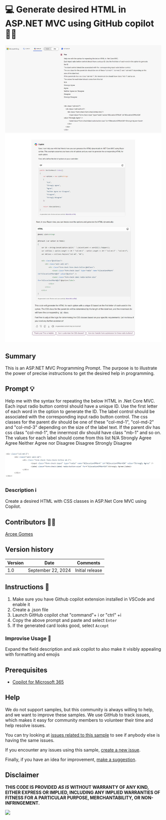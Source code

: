# 💻 Generate desired HTML in ASP.NET MVC using GitHub copilot 🧑‍💻

![Prompt query](./assets/prompt-query.jpg)
![Demo answer](./assets/prompt-output.jpg)


## Summary

This is an ASP.NET MVC Programming Prompt. The purpose is to illustrate the power of precise instructions to get the desired help in programming. 

## Prompt 💡

Help me with the syntax for repeating the below HTML in .Net Core MVC. 
Each input radio button control should have a unique ID. Use the first letter of each word in the option to generate the ID.
The label control should be associated with the corresponding input radio button control.
The css classes for the parent div should be one of these "col-md-1", "col-md-2" and "col-md-3" depending on the size of the label text.
If the parent div has css class "col-md-1", the innermost div should have class "mb-1" and so on.
The values for each label should come from this list 
N/A
Strongly Agree
Agree
Neither Agree nor Disagree
Disagree
Strongly Disagree

![Prompt query html](./assets/prompt-query-html.jpg)

### Description ℹ️

Create a desired HTML with CSS classes in ASP.Net Core MVC using Copilot.

## Contributors 👨‍💻

[Arcee Gomes](https://github.com/arceegomes)

## Version history

Version|Date|Comments
-------|----|--------
1.0|September 22, 2024|Initial release

## Instructions 📝

1. Make sure you have Github copilot extension installed in VSCode and enable it
2. Create a .json file
3. Launch GitHub copilot chat "command"+ i or "ctrl" +i
4. Copy the above prompt and paste and select `Enter`
5. If the generated card looks good, select `Accept`

### Improvise Usage 🚀

Expand the field description and ask copilot to also make it visibly appealing with formatting and emojis

## Prerequisites

* [Copilot for Microsoft 365](https://developer.microsoft.com/microsoft-365/dev-program)

## Help

We do not support samples, but this community is always willing to help, and we want to improve these samples. We use GitHub to track issues, which makes it easy for  community members to volunteer their time and help resolve issues.

You can try looking at [issues related to this sample](https://github.com/pnp/copilot-prompts/issues?q=label%3A%22sample%3A%20m365-asp-dot-net-core-mvc-prompt%22) to see if anybody else is having the same issues.

If you encounter any issues using this sample, [create a new issue](https://github.com/pnp/copilot-prompts/issues/new).

Finally, if you have an idea for improvement, [make a suggestion](https://github.com/pnp/copilot-prompts/issues/new).

## Disclaimer

**THIS CODE IS PROVIDED *AS IS* WITHOUT WARRANTY OF ANY KIND, EITHER EXPRESS OR IMPLIED, INCLUDING ANY IMPLIED WARRANTIES OF FITNESS FOR A PARTICULAR PURPOSE, MERCHANTABILITY, OR NON-INFRINGEMENT.**

![](https://m365-visitor-stats.azurewebsites.net/SamplesGallery/copilotprompts-m365-asp-dot-net-core-mvc-prompt)


